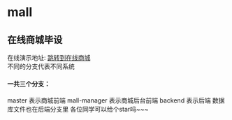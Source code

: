 # mall
## 在线商城毕设
在线演示地址: [跳转到在线商城](http://sugarblack.top)  
不同的分支代表不同系统
#### 一共三个分支：
master 表示商城前端
mall-manager 表示商城后台前端
backend 表示后端
数据库文件也在后端分支里
各位同学可以给个star吗~~~